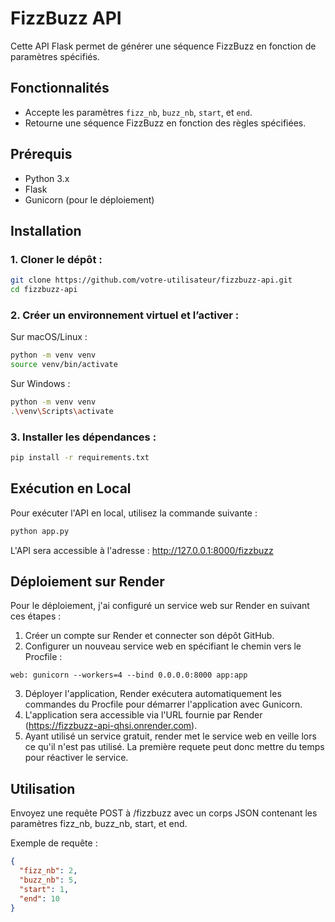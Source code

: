 # FizzBuzz API

Cette API Flask permet de générer une séquence FizzBuzz en fonction de paramètres spécifiés.

## Fonctionnalités
- Accepte les paramètres `fizz_nb`, `buzz_nb`, `start`, et `end`.
- Retourne une séquence FizzBuzz en fonction des règles spécifiées.

## Prérequis
- Python 3.x
- Flask
- Gunicorn (pour le déploiement)

## Installation

### 1. Cloner le dépôt :
```bash
git clone https://github.com/votre-utilisateur/fizzbuzz-api.git
cd fizzbuzz-api
```

### 2. Créer un environnement virtuel et l’activer :
Sur macOS/Linux :
```bash
python -m venv venv
source venv/bin/activate
```
Sur Windows :
```bash
python -m venv venv
.\venv\Scripts\activate
```

### 3. Installer les dépendances :
```bash
pip install -r requirements.txt
```
## Exécution en Local
Pour exécuter l'API en local, utilisez la commande suivante :

```bash
python app.py
```

L'API sera accessible à l'adresse :
http://127.0.0.1:8000/fizzbuzz

## Déploiement sur Render
Pour le déploiement, j'ai configuré un service web sur Render en suivant ces étapes :

1. Créer un compte sur Render et connecter son dépôt GitHub.
2. Configurer un nouveau service web en spécifiant le chemin vers le Procfile :
```plaintext
web: gunicorn --workers=4 --bind 0.0.0.0:8000 app:app
```
3. Déployer l'application, Render exécutera automatiquement les commandes du Procfile pour démarrer l'application avec Gunicorn.
4. L'application sera accessible via l'URL fournie par Render (https://fizzbuzz-api-qhsi.onrender.com).
5. Ayant utilisé un service gratuit, render met le service web en veille lors ce qu'il n'est pas utilisé. La première requete peut donc mettre du temps pour réactiver le service.
## Utilisation
Envoyez une requête POST à /fizzbuzz avec un corps JSON contenant les paramètres fizz_nb, buzz_nb, start, et end.

Exemple de requête :
```json
{
  "fizz_nb": 2,
  "buzz_nb": 5,
  "start": 1,
  "end": 10
}
```
